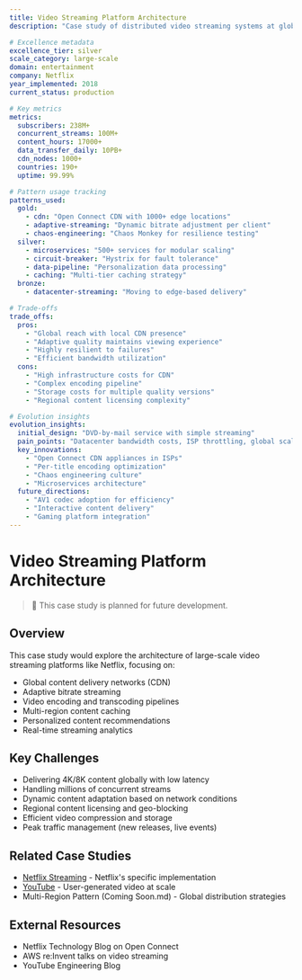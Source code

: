 ```yaml
---
title: Video Streaming Platform Architecture
description: "Case study of distributed video streaming systems at global scale"

# Excellence metadata
excellence_tier: silver
scale_category: large-scale
domain: entertainment
company: Netflix
year_implemented: 2018
current_status: production

# Key metrics
metrics:
  subscribers: 238M+
  concurrent_streams: 100M+
  content_hours: 17000+
  data_transfer_daily: 10PB+
  cdn_nodes: 1000+
  countries: 190+
  uptime: 99.99%

# Pattern usage tracking
patterns_used:
  gold:
    - cdn: "Open Connect CDN with 1000+ edge locations"
    - adaptive-streaming: "Dynamic bitrate adjustment per client"
    - chaos-engineering: "Chaos Monkey for resilience testing"
  silver:
    - microservices: "500+ services for modular scaling"
    - circuit-breaker: "Hystrix for fault tolerance"
    - data-pipeline: "Personalization data processing"
    - caching: "Multi-tier caching strategy"
  bronze:
    - datacenter-streaming: "Moving to edge-based delivery"

# Trade-offs
trade_offs:
  pros:
    - "Global reach with local CDN presence"
    - "Adaptive quality maintains viewing experience"
    - "Highly resilient to failures"
    - "Efficient bandwidth utilization"
  cons:
    - "High infrastructure costs for CDN"
    - "Complex encoding pipeline"
    - "Storage costs for multiple quality versions"
    - "Regional content licensing complexity"

# Evolution insights
evolution_insights:
  initial_design: "DVD-by-mail service with simple streaming"
  pain_points: "Datacenter bandwidth costs, ISP throttling, global scaling"
  key_innovations:
    - "Open Connect CDN appliances in ISPs"
    - "Per-title encoding optimization"
    - "Chaos engineering culture"
    - "Microservices architecture"
  future_directions:
    - "AV1 codec adoption for efficiency"
    - "Interactive content delivery"
    - "Gaming platform integration"
---
```


# Video Streaming Platform Architecture

> 🚧 This case study is planned for future development.

## Overview
This case study would explore the architecture of large-scale video streaming platforms like Netflix, focusing on:
- Global content delivery networks (CDN)
- Adaptive bitrate streaming
- Video encoding and transcoding pipelines
- Multi-region content caching
- Personalized content recommendations
- Real-time streaming analytics

## Key Challenges
- Delivering 4K/8K content globally with low latency
- Handling millions of concurrent streams
- Dynamic content adaptation based on network conditions
- Regional content licensing and geo-blocking
- Efficient video compression and storage
- Peak traffic management (new releases, live events)

## Related Case Studies
- [Netflix Streaming](netflix-streaming.md) - Netflix's specific implementation
- [YouTube](youtube.md) - User-generated video at scale
- Multi-Region Pattern (Coming Soon.md) - Global distribution strategies

## External Resources
- Netflix Technology Blog on Open Connect
- AWS re:Invent talks on video streaming
- YouTube Engineering Blog